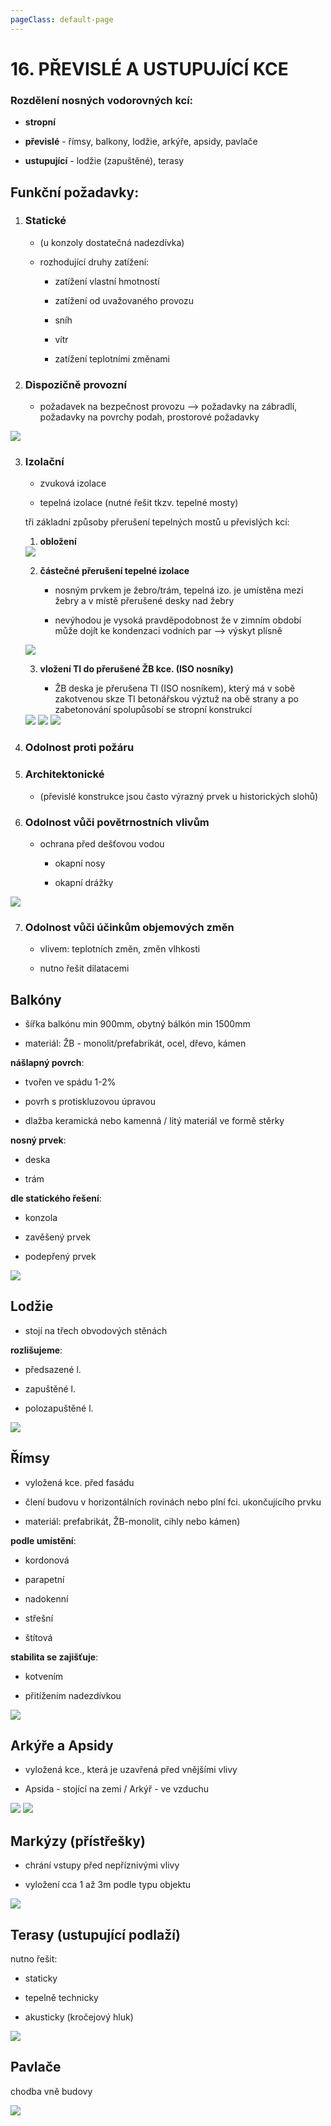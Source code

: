 ```yaml
---
pageClass: default-page
---
```


# 16. PŘEVISLÉ A USTUPUJÍCÍ KCE

### Rozdělení nosných vodorovných kcí:

- **stropní**

- **převislé** - římsy, balkony, lodžie, arkýře, apsidy, pavlače

- **ustupující** - lodžie (zapuštěné), terasy

## Funkční požadavky:

1. ### Statické

   - (u konzoly dostatečná nadezdívka)

   - rozhodující druhy zatížení:

     - zatížení vlastní hmotností

     - zatížení od uvažovaného provozu

     - sníh

     - vítr

     - zatížení teplotními změnami

2. ### Dispozičně provozní

   - požadavek na bezpečnost provozu --> požadavky na zábradlí, požadavky na povrchy podah, prostorové požadavky

<img class="centered_image" src="/images/pos/16/vyskazabradli.jpg" />

3. ### Izolační

   - zvuková izolace

   - tepelná izolace (nutné řešit tkzv. tepelné mosty)

   tři základní způsoby přerušení tepelných mostů u převislých kcí:

   1. **obložení**

   <img class="centered_image" src="/images/pos/16/oblozeni.jpg" />

   2. **částečné přerušení tepelné izolace**

      - nosným prvkem je žebro/trám, tepelná izo. je umístěna mezi žebry a v místě přerušené desky nad žebry

      - nevýhodou je vysoká pravděpodobnost že v zimním období může dojít ke kondenzaci vodních par --> výskyt plísně

   <img class="centered_image" src="/images/pos/16/castecnepreruseni.jpg" />

   3. **vložení TI do přerušené ŽB kce. (ISO nosníky)**

      - ŽB deska je přerušena TI (ISO nosníkem), který má v sobě zakotvenou skze TI betonářskou výztuž na obě strany a po zabetonování spolupůsobí se stropní konstrukcí

   <img class="centered_image" src="/images/pos/16/isonosnik1.jpg" />

   <img class="centered_image" src="/images/pos/16/isonosnik2.jpg" />

   <img class="centered_image" src="/images/pos/16/isonosnik3.jpg" />

4. ### Odolnost proti požáru

5. ### Architektonické

   - (převislé konstrukce jsou často výrazný prvek u historických slohů)

6. ### Odolnost vůči povětrnostních vlivům

   - ochrana před dešťovou vodou

     - okapní nosy

     - okapní drážky

<img class="centered_image" src="/images/pos/16/okapninos.jpg" />

7. ### Odolnost vůči účinkům objemových změn

   - vlivem: teplotních změn, změn vlhkosti

   - nutno řešit dilatacemi

## Balkóny

- šířka balkónu min 900mm, obytný bálkón min 1500mm

- materiál: ŽB - monolit/prefabrikát, ocel, dřevo, kámen

**nášlapný povrch**:

- tvořen ve spádu 1-2%

- povrh s protiskluzovou úpravou

- dlažba keramická nebo kamenná / litý materiál ve formě stěrky

**nosný prvek**:

- deska

- trám

**dle statického řešení**:

- konzola

- zavěšený prvek

- podepřený prvek

<img class="centered_image" src="/images/pos/16/balkony.jpg" />

## Lodžie

- stojí na třech obvodových stěnách

**rozlišujeme**:

- předsazené l.

- zapuštěné l.

- polozapuštěné l.

<img class="centered_image" src="/images/pos/16/lodzie.jpg" />

## Římsy

- vyložená kce. před fasádu

- člení budovu v horizontálních rovinách nebo plní fci. ukončujícího prvku

- materiál: prefabrikát, ŽB-monolit, cihly nebo kámen)

**podle umístění**:

- kordonová

- parapetní

- nadokenní

- střešní

- štítová

**stabilita se zajišťuje**:

- kotvením

- přitížením nadezdívkou

<img class="centered_image" src="/images/pos/16/rimsy.jpg" />

## Arkýře a Apsidy

- vyložená kce., která je uzavřená před vnějšími vlivy

- Apsida - stojící na zemi / Arkýř - ve vzduchu

<img class="centered_image" src="/images/pos/16/apsida.jpg" />

<img class="centered_image" src="/images/pos/16/vykyr.jpg" />

## Markýzy (přístřešky)

- chrání vstupy před nepříznivými vlivy

- vyložení cca 1 až 3m podle typu objektu

<img class="centered_image" src="/images/pos/16/markyza.jpg" />

## Terasy (ustupující podlaží)

nutno řešit:

- staticky

- tepelně technicky

- akusticky (kročejový hluk)

<img class="centered_image" src="/images/pos/16/terasa.jpg" />

## Pavlače

chodba vně budovy

<img class="centered_image" src="/images/pos/16/pavlac.jpg" />

